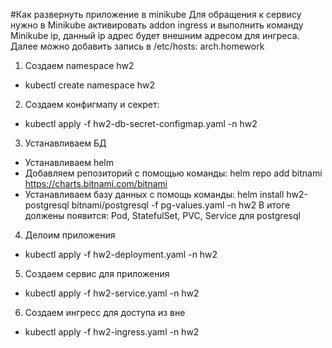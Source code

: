 #Как развернуть приложение в minikube
Для обращения к сервису нужно в Minikube активировать addon ingress и выполнить команду Minikube ip, данный ip адрес будет внешним адресом для ингреса. Далее можно добавить запись в /etc/hosts: <ingress ip> arch.homework

1. Создаем namespace hw2
- kubectl create namespace hw2
2. Создаем конфигмапу и секрет:
- kubectl apply -f hw2-db-secret-configmap.yaml -n hw2
3. Устанавливаем БД
- Устанавливаем helm
- Добавляем репозиторий с помощью команды: helm repo add bitnami https://charts.bitnami.com/bitnami
- Устанавливаем базу данных с помощь команды: helm install hw2-postgresql bitnami/postgresql -f pg-values.yaml -n hw2
В итоге должены появится: Pod, StatefulSet, PVC, Service для postgresql
4. Делоим приложения
- kubectl apply -f hw2-deployment.yaml -n hw2
5. Создаем сервис для приложения
- kubectl apply -f hw2-service.yaml -n hw2
6. Создаем ингресс для доступа из вне
- kubectl apply -f hw2-ingress.yaml -n hw2